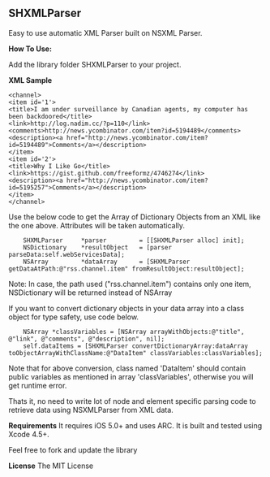 ## SHXMLParser

Easy to use automatic XML Parser built on NSXML Parser.

**How To Use:**

Add the library folder SHXMLParser to your project.

**XML Sample**

    <channel>
    <item id='1'>
    <title>I am under surveillance by Canadian agents, my computer has been backdoored</title>
    <link>http://log.nadim.cc/?p=110</link>
    <comments>http://news.ycombinator.com/item?id=5194489</comments>
    <description><a href="http://news.ycombinator.com/item?id=5194489">Comments</a></description>
    </item>
    <item id='2'>
    <title>Why I Like Go</title>
    <link>https://gist.github.com/freeformz/4746274</link>
    <description><a href="http://news.ycombinator.com/item?id=5195257">Comments</a></description>
    </item>
    </channel>

Use the below code to get the Array of Dictionary Objects from an XML like the one above. 
Attributes will be taken automatically.

``` objc
    SHXMLParser		*parser			= [[SHXMLParser alloc] init];
	NSDictionary	*resultObject	= [parser parseData:self.webServicesData];
	NSArray			*dataArray		= [SHXMLParser getDataAtPath:@"rss.channel.item" fromResultObject:resultObject];
```

Note: In case, the path used ("rss.channel.item") contains only one item, NSDictionary will be returned instead of NSArray

If you want to convert dictionary objects in your data array into a class object for type safety, use code below.

``` objc
	NSArray *classVariables = [NSArray arrayWithObjects:@"title", @"link", @"comments", @"description", nil];
	self.dataItems = [SHXMLParser convertDictionaryArray:dataArray toObjectArrayWithClassName:@"DataItem" classVariables:classVariables];
```

Note that for above conversion, class named 'DataItem' should contain public variables as mentioned in array 'classVariables', otherwise you will get runtime error.

Thats it, no need to write lot of node and element specific parsing code to retrieve data using NSXMLParser from XML data.

**Requirements**
It requires iOS 5.0+ and uses ARC. It is built and tested using Xcode 4.5+.

Feel free to fork and update the library

**License**
The MIT License
